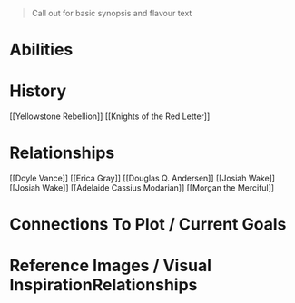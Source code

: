 > Call out for basic synopsis and flavour text

# Abilities

# History
[[Yellowstone Rebellion]]
[[Knights of the Red Letter]]
# Relationships
[[Doyle Vance]]
[[Erica Gray]]
[[Douglas Q. Andersen]]
[[Josiah Wake]]
[[Josiah Wake]]
[[Adelaide Cassius Modarian]]
[[Morgan the Merciful]]
# Connections To Plot / Current Goals

# Reference Images / Visual InspirationRelationships